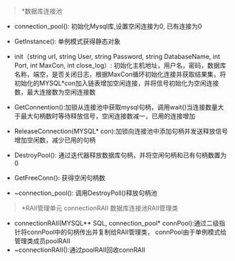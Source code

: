 > *数据库连接池
* connection_pool(): 初始化Mysql库,设置空闲连接为0, 已有连接为0
* GetInstance(): 单例模式获得静态对象
* init（string url, string User, string Password, string DatabaseName, int Port, int MaxCon, int close_log）: 初始化主机地址，用户名，密码，数据库名称，端空，是否关闭日志，根据MaxCon循环初始化连接并获取结果集，将初始化的MYSQL*con加入链表增加空闲连接，并将信号初始化为空闲连接数，最大连接数为空闲连接数
* GetConnention():加锁从连接池中获取mysql句柄，调用wait()当连接数量大于最大句柄数时等待释放信号，空闲连接数减一，已用的连接增加
* ReleaseConnection(MYSQL* con):加锁向连接池中添加句柄并发送释放信号增加空闲数，减少已用的句柄

* DestroyPool(): 通过迭代器释放数据库句柄，并将空闲句柄和已有句柄数置为0

* GetFreeConn(): 获得空闲句柄数
* ~connection_pool(): 调用DestroyPoll()释放句柄池

> *RAII管理单元
connectionRAII 数据库连接池RAII管理类
* connectionRAII(MYSQL** SQL, connection_pool* connPool):通过二级指针将connPool中的句柄传出并复制给RAII管理类， connPool由于单例模式给管理类成员poolRAII
* ~connectionRAII():通过poolRAII回收connRAII


